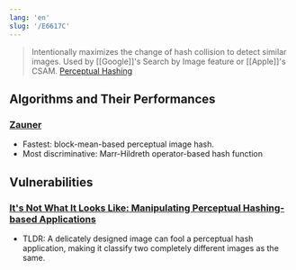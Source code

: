 ```yaml
---
lang: 'en'
slug: '/E6617C'
---
```


> Intentionally maximizes the change of hash collision to detect similar images. Used by [[Google]]'s Search by Image feature or [[Apple]]'s CSAM. [Perceptual Hashing](https://matt-rickard.com/perceptual-hashing)

## Algorithms and Their Performances

### [Zauner](https://www.phash.org/docs/pubs/thesis_zauner.pdf)

 - Fastest: block-mean-based perceptual image hash. 
 - Most discriminative: Marr-Hildreth operator-based hash function

## Vulnerabilities

### [It's Not What It Looks Like: Manipulating Perceptual Hashing-based Applications](https://gangw.cs.illinois.edu/PHashing.pdf)

- TLDR: A delicately designed image can fool a perceptual hash application, making it classify two completely different images as the same.
